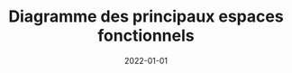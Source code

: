 ---
title: "Diagramme des principaux espaces fonctionnels"
collection: figures
permalink: /figures/diagramme-espaces-fonctionnels
date: 2022-01-01
overleaf: 'https://fr.overleaf.com/read/tjkdmmysgmmw'
img: "/images/figures/diagramme-espaces-fonctionnels.png"
---